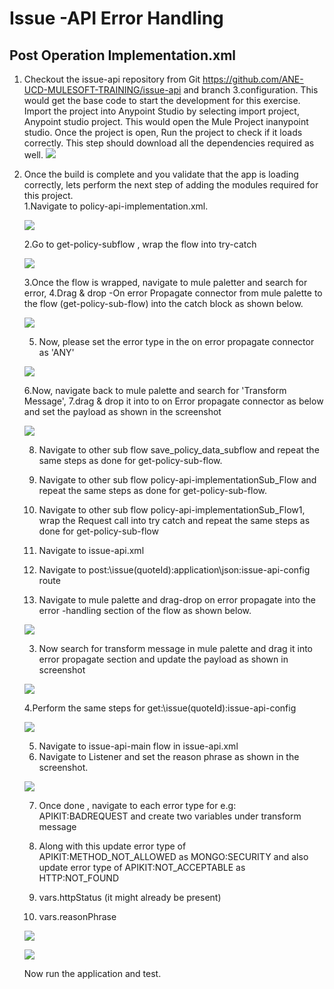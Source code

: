 # Issue -API Error Handling
## Post Operation Implementation.xml

1. Checkout the issue-api repository from Git <https://github.com/ANE-UCD-MULESOFT-TRAINING/issue-api> and branch 3.configuration. 
  This would get the base code to start the development for this exercise. 
  Import the project into Anypoint Studio by selecting import project, Anypoint studio project. This would open the Mule Project inanypoint studio. 
  Once the project is open, Run the project to check if it loads correctly. This step should download all the dependencies required as well. 
  ![](images/3.1.gif)
  
2. Once the build is complete and you validate that the app is loading correctly, lets perform the next step of adding the modules required for this project.        
    1.Navigate to policy-api-implementation.xml. 
    
     ![](images/policy-api-implementation.GIF)
     
    2.Go to get-policy-subflow , wrap the flow into try-catch
    
    ![](images/try-catch-get-policy-subflow-step-1.GIF)
    
    3.Once the flow is wrapped, navigate to mule paletter and search for error,
    4.Drag & drop -On error Propagate connector from mule palette to the flow (get-policy-sub-flow) into the catch block as shown below.
    
     ![](images/onerror-propagate-get-policy-subflow-step-2.GIF)
     
    5. Now, please set the error type in the on error propagate connector as 'ANY'
     
     ![](images/onerror-propagate-error-type-get-policy-subflow-step-3.GIF)
     
     6.Now, navigate back to mule palette and search for 'Transform Message', 
     7.drag & drop it into to on Error propagate connector as below and set the payload as shown in the screenshot
     
     ![](images/transform-message-get-policy-subflow.GIF)
     
    8. Navigate to other sub flow save_policy_data_subflow and repeat the same steps as done for get-policy-sub-flow.
    
    9. Navigate to other sub flow policy-api-implementationSub_Flow and repeat the same steps as done for get-policy-sub-flow.
    
    10. Navigate to other sub flow policy-api-implementationSub_Flow1, wrap the Request call into try catch and repeat the same steps as done for get-policy-sub-flow 
    
   3. Navigate to issue-api.xml
    
    1. Navigate to post:\issue\(quoteId):application\json:issue-api-config route
    
    2. Navigate to mule palette and drag-drop on error propagate into the error -handling section of the flow as shown below.
    
    ![](images/issue-api-implementation-step-1.GIF)    
    
    3. Now search for transform message in mule palette and drag it into error propagate section and update the payload as shown in screenshot     
    
    ![](images/issue-api-implementation-step-2.GIF)
    
    4.Perform the same steps for get:\issue\(quoteId):issue-api-config
     
     ![](images/issue-api-implementation-step-3.GIF)
    
    5. Navigate to issue-api-main flow in issue-api.xml
    6. Navigate to Listener and set the reason phrase as shown in the screenshot.
    
    ![](images/issue-api-implementation-step-4.GIF)
    
    7. Once done , navigate to each error type for e.g: APIKIT:BADREQUEST  and create two variables under transform message 
    
    8. Along with this update error type of  APIKIT:METHOD_NOT_ALLOWED as MONGO:SECURITY and also update error type of APIKIT:NOT_ACCEPTABLE as HTTP:NOT_FOUND
    
    1. vars.httpStatus (it might already be present)
    
    2. vars.reasonPhrase
    
    ![](images/issue-api-implementation-step-5.GIF)
    
    ![](images/issue-api-implementation-step-6.GIF)
    
    Now run the application and test.
 
